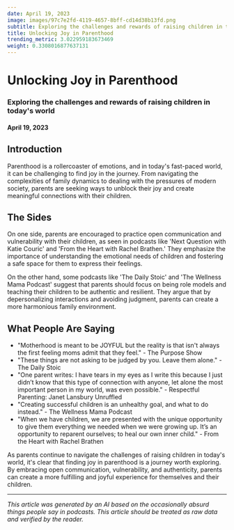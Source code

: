 ```yaml
---
date: April 19, 2023
image: images/97c7e2fd-4119-4657-8bff-cd14d38b13fd.png
subtitle: Exploring the challenges and rewards of raising children in today's world
title: Unlocking Joy in Parenthood
trending_metric: 3.022959183673469
weight: 0.3308016877637131
---
```

# Unlocking Joy in Parenthood
### Exploring the challenges and rewards of raising children in today's world
#### April 19, 2023

## Introduction
Parenthood is a rollercoaster of emotions, and in today's fast-paced world, it can be challenging to find joy in the journey. From navigating the complexities of family dynamics to dealing with the pressures of modern society, parents are seeking ways to unblock their joy and create meaningful connections with their children.

## The Sides
On one side, parents are encouraged to practice open communication and vulnerability with their children, as seen in podcasts like 'Next Question with Katie Couric' and 'From the Heart with Rachel Brathen.' They emphasize the importance of understanding the emotional needs of children and fostering a safe space for them to express their feelings.

On the other hand, some podcasts like 'The Daily Stoic' and 'The Wellness Mama Podcast' suggest that parents should focus on being role models and teaching their children to be authentic and resilient. They argue that by depersonalizing interactions and avoiding judgment, parents can create a more harmonious family environment.

## What People Are Saying
- "Motherhood is meant to be JOYFUL but the reality is that isn't always the first feeling moms admit that they feel." - The Purpose Show
- "These things are not asking to be judged by you. Leave them alone." - The Daily Stoic
- "One parent writes: I have tears in my eyes as I write this because I just didn’t know that this type of connection with anyone, let alone the most important person in my world, was even possible." - Respectful Parenting: Janet Lansbury Unruffled
- "Creating successful children is an unhealthy goal, and what to do instead." - The Wellness Mama Podcast
- "When we have children, we are presented with the unique opportunity to give them everything we needed when we were growing up. It’s an opportunity to reparent ourselves; to heal our own inner child." - From the Heart with Rachel Brathen

As parents continue to navigate the challenges of raising children in today's world, it's clear that finding joy in parenthood is a journey worth exploring. By embracing open communication, vulnerability, and authenticity, parents can create a more fulfilling and joyful experience for themselves and their children.

 --- 

*This article was generated by an AI based on the occasionally absurd things people say in podcasts. This article should be treated as raw data and verified by the reader.*